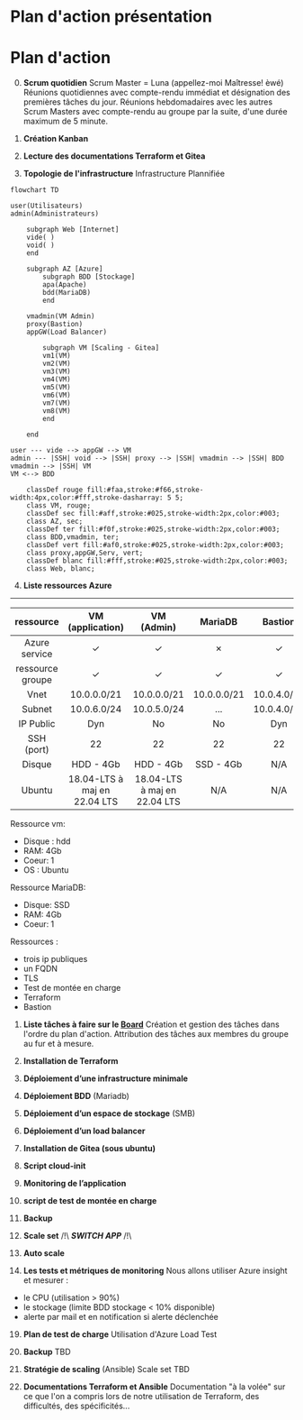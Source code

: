 # Plan d'action présentation  

# Plan d'action

00. **Scrum quotidien**
Scrum Master = Luna (appellez-moi Maîtresse! èwé)
Réunions quotidiennes avec compte-rendu immédiat et désignation des premières tâches du jour.
Réunions hebdomadaires avec les autres Scrum Masters avec compte-rendu au groupe par la suite, d'une durée maximum de 5 minute.

01. **Création Kanban**

02. **Lecture des documentations Terraform et Gitea**

03. **Topologie de l'infrastructure**
Infrastructure Plannifiée


```mermaid
flowchart TD 

user(Utilisateurs)
admin(Administrateurs)

    subgraph Web [Internet]
    vide( )
    void( )
    end  

    subgraph AZ [Azure]
        subgraph BDD [Stockage]
        apa(Apache)
        bdd(MariaDB)
        end

    vmadmin(VM Admin)
    proxy(Bastion)
    appGW(Load Balancer)

        subgraph VM [Scaling - Gitea]
        vm1(VM)
        vm2(VM)
        vm3(VM)
        vm4(VM)
        vm5(VM)
        vm6(VM)
        vm7(VM)
        vm8(VM)
        end

    end 

user --- vide --> appGW --> VM
admin --- |SSH| void --> |SSH| proxy --> |SSH| vmadmin --> |SSH| BDD
vmadmin --> |SSH| VM
VM <--> BDD

    classDef rouge fill:#faa,stroke:#f66,stroke-width:4px,color:#fff,stroke-dasharray: 5 5;
    class VM, rouge;
    classDef sec fill:#aff,stroke:#025,stroke-width:2px,color:#003;
    class AZ, sec;
    classDef ter fill:#f0f,stroke:#025,stroke-width:2px,color:#003;
    class BDD,vmadmin, ter;
    classDef vert fill:#af0,stroke:#025,stroke-width:2px,color:#003;
    class proxy,appGW,Serv, vert;
    classDef blanc fill:#fff,stroke:#025,stroke-width:2px,color:#003;
    class Web, blanc;

```
04. **Liste ressources Azure**


-----------
| ressource | VM (application) | VM (Admin) |  MariaDB | Bastion |
| :--------: | :--------: | :--------: | :--------: | :--------: |
| Azure service | ✓ | ✓ | ✗ | ✓ |
| ressource groupe | ✓ |✓ | ✓ | ✓ |
| Vnet    | 10.0.0.0/21 | 10.0.0.0/21 | 10.0.0.0/21 | 10.0.4.0/23 |
| Subnet | 10.0.6.0/24 | 10.0.5.0/24 | ... | 10.0.4.0/24 |
| IP Public | Dyn | No | No | Dyn |
| SSH (port) | 22 | 22 | 22 | 22 |
| Disque | HDD - 4Gb | HDD - 4Gb | SSD - 4Gb | N/A |
| Ubuntu | 18.04-LTS à maj en 22.04 LTS | 18.04-LTS à maj en 22.04 LTS  | N/A | N/A |


Ressource vm:

- Disque : hdd
- RAM: 4Gb
- Coeur: 1
- OS : Ubuntu

Ressource MariaDB:

- Disque: SSD
- RAM: 4Gb
- Coeur: 1

Ressources : 
- trois ip publiques
- un FQDN
- TLS
- Test de montée en charge
- Terraform
- Bastion

1.   **Liste tâches à faire sur le [Board](https://github.com/users/Simplon-Luna/projects/1/views/1)**
Création et gestion des tâches dans l'ordre du plan d'action. Attribution des tâches aux membres du groupe au fur et à mesure.

1.  **Installation de Terraform**

2.  **Déploiement d’une infrastructure minimale**

3.  **Déploiement  BDD** (Mariadb)

4.   **Déploiement d’un espace de stockage** (SMB)

5.  **Déploiement d’un load balancer**

6.  **Installation de Gitea (sous ubuntu)**

7.  **Script cloud-init**

8.  **Monitoring de l’application**

9.  **script de test de montée en charge**

10. **Backup**

11. **Scale set** /!\ ***SWITCH APP*** /!\

12. **Auto scale**

13. **Les tests et métriques de monitoring**
Nous allons utiliser Azure insight et mesurer : 
- le CPU (utilisation > 90%)
- le stockage (limite BDD stockage < 10% disponible)
- alerte par mail et en notification si alerte déclenchée

19. **Plan de test de charge**
Utilisation d'Azure Load Test

23. **Backup**
TBD

24. **Stratégie de scaling** (Ansible)
Scale set TBD

25. **Documentations Terraform et Ansible**
Documentation "à la volée" sur ce que l'on a compris lors de notre utilisation de Terraform, des difficultés, des spécificités...

